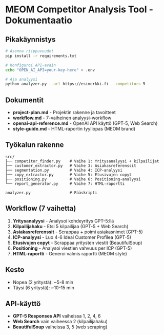 # MEOM Competitor Analysis Tool - Dokumentaatio

## Pikakäynnistys

```bash
# Asenna riippuvuudet
pip install -r requirements.txt

# Konfiguroi API-avain
echo "OPEN_AI_API=your-key-here" > .env

# Aja analyysi
python analyzer.py --url https://esimerkki.fi --competitors 5
```

## Dokumentit

- **project-plan.md** - Projektin rakenne ja tavoitteet
- **workflow.md** - 7-vaiheinen analyysi-workflow
- **openai-api-reference.md** - OpenAI API käyttö (GPT-5, Web Search)
- **style-guide.md** - HTML-raportin tyyliopas (MEOM brand)

## Työkalun rakenne

```
src/
├── competitor_finder.py    # Vaihe 1: Yritysanalyysi + kilpailijat
├── customer_extractor.py   # Vaihe 3: Asiakasreferenssit
├── segmentation.py         # Vaihe 4: ICP-analyysi
├── copy_extractor.py       # Vaihe 5: Etusivujen copyt
├── positioning.py          # Vaihe 6: Positioning-analyysi
└── report_generator.py     # Vaihe 7: HTML-raportti

analyzer.py                 # Pääskripti
```

## Workflow (7 vaihetta)

1. **Yritysanalyysi** - Analysoi kohdeyritys GPT-5:llä
2. **Kilpailijahaku** - Etsi 5 kilpailijaa (GPT-5 + Web Search)
3. **Asiakasreferenssit** - Scrappaa + poimi asiakasnimet (GPT-5)
4. **ICP-analyysi** - Luo 4-6 Ideal Customer Profilea (GPT-5)
5. **Etusivujen copyt** - Scrappaa yritysten viestit (BeautifulSoup)
6. **Positioning** - Analysoi viestien vahvuus per ICP (GPT-5)
7. **HTML-raportti** - Generoi valmis raportti (MEOM style)

## Kesto

- Nopea (2 yritystä): ~5-8 min
- Täysi (6 yritystä): ~10-15 min

## API-käyttö

- **GPT-5 Responses API** vaiheissa 1, 2, 4, 6
- **Web Search** vain vaiheessa 2 (kilpailijahaku)
- **BeautifulSoup** vaiheissa 3, 5 (web scraping)


